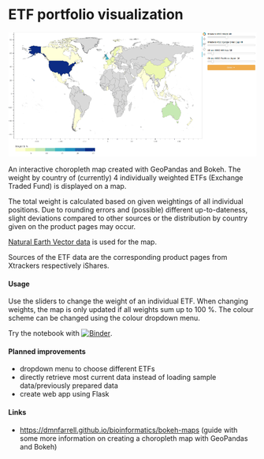 # ETF portfolio visualization

![test](https://github.com/fLiDK/etf-portfolio-map/blob/master/demo/demo.gif "Demo gif")

An interactive choropleth map created with GeoPandas and Bokeh. The weight by country of (currently) 4 individually weighted ETFs (Exchange Traded Fund) is displayed on a map.

The total weight is calculated based on given weightings of all individual positions. Due to rounding errors and (possible) different up-to-dateness, slight deviations compared to other sources or the distribution by country given on the product pages may occur.

[Natural Earth Vector data](https://www.naturalearthdata.com/downloads/10m-cultural-vectors/10m-admin-0-countries/) is used for the map.

Sources of the ETF data are the corresponding product pages from Xtrackers respectively iShares.

#### Usage
Use the sliders to change the weight of an individual ETF. When changing weights, the map is only updated if all weights sum up to 100 %.
The colour scheme can be changed using the colour dropdown menu.

Try the notebook with [![Binder](https://mybinder.org/badge_logo.svg)](https://mybinder.org/v2/gh/fLiDK/etf-portfolio-map/HEAD).

#### Planned improvements
* dropdown menu to choose different ETFs
* directly retrieve most current data instead of loading sample data/previously prepared data
* create web app using Flask

#### Links
* https://dmnfarrell.github.io/bioinformatics/bokeh-maps (guide with some more information on creating a choropleth map with GeoPandas and Bokeh)
